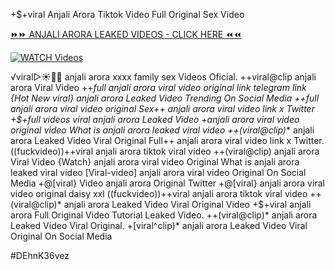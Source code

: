 +$+viral Anjali Arora Tiktok Video Full Original Sex Video


[⏩⏩ ANJALI ARORA LEAKED VIDEOS - CLICK HERE ⏪⏪](https://mov24.shop/watch/anjali+arora)

[![WATCH Videos](https://i.imgur.com/dJHk4Zq.gif)](https://mov24.shop/watch/anjali+arora)




























️√viral▷☀️👄💥 anjali arora xxxx family sex Videos Oficial.
++viral@clip anjali arora Viral Video
++*full anjali arora viral video original link telegram link {Hot New viral} anjali arora Leaked Video Trending On Social Media ++full anjali arora viral video original Sex++ anjali arora viral video link x Twitter +$+full videos viral anjali arora Leaked Video +anjali arora viral video original video What is anjali arora leaked viral video ++(viral@clip)** anjali arora Leaked Video Viral Original
Full++ anjali arora viral video link x Twitter. ((fuckvideo))++viral anjali arora tiktok viral video ++(viral@clip) anjali arora Viral Video {Watch} anjali arora viral video Original What is anjali arora leaked viral video [Viral-video] anjali arora viral video Original On Social Media +@[viral} Video anjali arora Original Twitter +@[viral} anjali arora viral video original daisy xxl ((fuckvideo))++viral anjali arora tiktok viral video
++(viral@clip)* anjali arora Leaked Video Viral Original Video
+$+viral anjali arora Full Original Video Tutorial Leaked Video.
++(viral@clip)* anjali arora Leaked Video Viral Original. +[viral^clip)* anjali arora Leaked Video Viral Original On Social Media


#DEhnK36vez